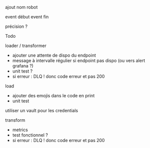 ajout nom robot

event début
event fin

précision ?


Todo

loader / transformer
- ajouter une attente de dispo du endpoint
- message à intervalle régulier si endpoint pas dispo (ou vers alert grafana ?)
- unit test ?
- si erreur : DLQ ! donc code erreur et pas 200

load
- ajouter des emojis dans le code en print
- unit test

utiliser un vault pour les credentials

transform
- metrics
- test fonctionnel ?
- si erreur : DLQ ! donc code erreur et pas 200


